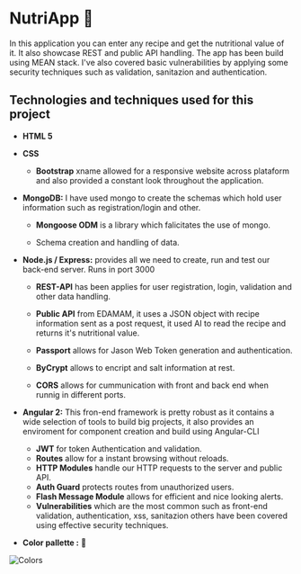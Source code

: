 # NutriApp  :green_salad:   
In this application you can enter any recipe and get the nutritional value of it. It also showcase REST and public API handling. 
The app has been build using MEAN stack. I've also covered basic vulnerabilities by applying some security techniques such as 
validation, sanitazion and authentication. 
## Technologies and techniques used for this project
* **HTML 5**


* **CSS**
   * **Bootstrap** xname allowed for a responsive website across plataform and also provided a constant look throughout the application.
   
   
* **MongoDB:** I have used mongo to create the schemas which hold user information such as registration/login and other.
   * **Mongoose ODM** is a library which falicitates the use of mongo.
   
   * Schema creation and handling of data.
   
   
* **Node.js / Express:** provides all we need to create, run and test our back-end server. Runs in port 3000
   * **REST-API** has been applies for user registration, login, validation and other data handling.
   
   * **Public API** from EDAMAM, it uses a JSON object with recipe information sent as a post request, it used AI to read the recipe and returns it's nutritional value.
   
   * **Passport** allows for Jason Web Token generation and authentication.
   
   * **ByCrypt** allows to encript and salt information at rest.
   
   * **CORS** allows for cummunication with front and back end when runnig in different ports.


* **Angular 2:** This fron-end framework is pretty robust as it contains a wide selection of tools to build big projects, it also provides an enviroment for component creation and build using Angular-CLI
   * **JWT** for token Authentication and validation.
   * **Routes** allow for a instant browsing without reloads.
   * **HTTP Modules** handle our HTTP requests to the server and public API.
   * **Auth Guard** protects routes from unauthorized users.
   * **Flash Message Module** allows for efficient and nice looking alerts.
   * **Vulnerabilities** which are the most common such as front-end validation, authentication, xss, sanitazion others have been covered using effective security techniques.


* **Color pallette :** :art: 

![Colors](images/task_list_color_palette.png?raw=true "Color Palette")
